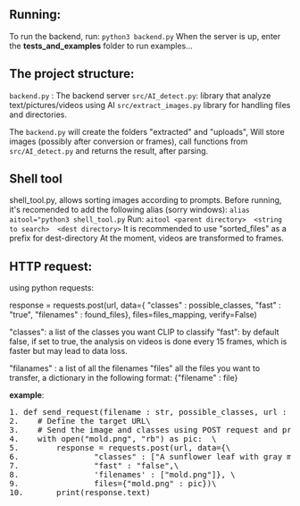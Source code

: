 
## Running:

To run the backend, run: 
`python3 backend.py`
When the server is up, enter the **tests_and_examples**  folder to run examples... 

## The project structure: 
`backend.py` : The backend server 
`src/AI_detect.py`:  library that analyze text/pictures/videos using AI
`src/extract_images.py` library for handling files and directories. 

The `backend.py` will create the folders "extracted" and "uploads", 
Will store images (possibly after conversion or frames), call functions from `src/AI_detect.py` and returns the result, after parsing. 

## Shell tool 
shell_tool.py, allows sorting images according to prompts. 
Before running, it's recomended to add the following alias (sorry windows): 
`alias aitool="python3 shell_tool.py`
Run: 
`aitool <parent directory>  <string to search>  <dest directory>`
It is recommended to use "sorted_files" as a prefix for dest-directory
At the moment, videos are transformed to frames. 

## HTTP request: 
using python requests: 

response = requests.post(url, data={
        "classes" : possible_classes, 
        "fast" : "true",
        "filenames" : found_files}, 
        files=files_mapping, verify=False) 

"classes":  a list of the classes you want CLIP to classify
"fast": by default false, if set to true, the analysis on videos is done every 15 frames, 
which is faster but may lead to data loss. 

"filanames" : a list of all the filenames
"files" all the files you want to transfer, a dictionary in the following format: 
{"filename" : file}

**example**: 
<pre>
1. def send_request(filename : str, possible_classes, url : str):\
2.    # Define the target URL\
3.    # Send the image and classes using POST request and print the result. \
4.    with open("mold.png", "rb") as pic:  \
5.        response = requests.post(url, data={\
6.                "classes" : ["A sunflower leaf with gray mold", "A healthy sunflower or sunflower leaf"],\
7.                "fast" : "false",\
8.                'filenames' : ["mold.png"]}, \
9.                files={"mold.png" : pic})\
10.       print(response.text)
</pre>